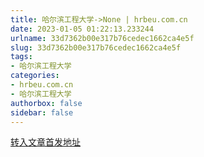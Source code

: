 ```yaml
---
title: 哈尔滨工程大学->None | hrbeu.com.cn
date: 2023-01-05 01:22:13.233244
urlname: 33d7362b00e317b76cedec1662ca4e5f
slug: 33d7362b00e317b76cedec1662ca4e5f
tags: 
- 哈尔滨工程大学
categories:
- hrbeu.com.cn
- 哈尔滨工程大学
authorbox: false
sidebar: false
---
```





[转入文章首发地址](https://news.sciencenet.cn/htmlnews/2023/1/492048.shtm)